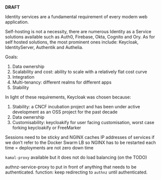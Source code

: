 **DRAFT**

Identity services are a fundamental requirement of every modern web application. 

Self-hosting is not a necessity, there are numerous Identity as a Service solutions available such as Auth0, Firebase, Okta, Cognito and Ory. As for self hosted solutions, the most prominent ones include: Keycloak, IdentityServer, Authentik and Authelia.

Goals:
1. Data ownership
2. Scalability and cost: ability to scale with a relatively flat cost curve
3. Integration
4. Multi-tenancy: different realms for different apps
5. Stability 

In light of these requirements, Keycloak was chosen because:
1. Stability: a CNCF incubation project and has been under active development as an OSS project for the past decade
2. Data ownership
3. Customisability: keycloakify for user facing customisation, worst case forking keycloakify or FreeMarker

Sessions need to be sticky and NGINX caches IP addresses of services if we don’t refer to the Docker Swarm LB so NGINX has to be restarted each time = deployments are not zero down time

`kamal-proxy` available but it does not do load balancing (on the TODO)

authnz-service-proxy to put in front of anything that needs to be authenticated. function: keep redirecting to `authnz` until authenticated.
